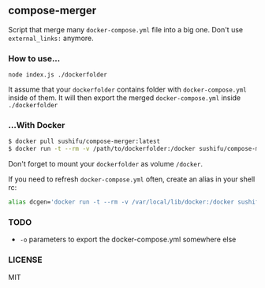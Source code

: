 ## compose-merger

Script that merge many `docker-compose.yml` file into a big one.
Don't use `external_links:` anymore.

### How to use...

`node index.js ./dockerfolder`

It assume that your `dockerfolder` contains folder with `docker-compose.yml` inside of them.
It will then export the merged `docker-compose.yml` inside `./dockerfolder`

### ...With Docker

``` bash
$ docker pull sushifu/compose-merger:latest
$ docker run -t --rm -v /path/to/dockerfolder:/docker sushifu/compose-merger
```
Don't forget to mount your `dockerfolder` as volume `/docker`.

If you need to refresh `docker-compose.yml` often, create an alias in your shell rc:
``` bash
alias dcgen='docker run -t --rm -v /var/local/lib/docker:/docker sushifu/compose-merger'
```

### TODO
- `-o` parameters to export the docker-compose.yml somewhere else

### LICENSE
MIT
